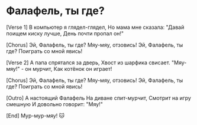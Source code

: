 # Фалафель, ты где?

[Verse 1]
В компьютер я глядел-глядел,
Но мама мне сказала:
"Давай поищем киску лучше,
День почти пропал он!"

[Chorus]
Эй, Фалафель, ты где?
Мяу-мяу, отзовись!
Эй, Фалафель, ты где?
Поиграть со мной явись!

[Verse 2]
А папа спрятался за дверь,
Хвост из шарфика свисает.
"Мяу-мяу!" - он мурчит,
Как котёнок он играет!

[Chorus]
Эй, Фалафель, ты где?
Мяу-мяу, отзовись!
Эй, Фалафель, ты где?
Поиграть со мной явись!

[Outro]
А настоящий Фалафель
На диване спит-мурчит,
Смотрит на игру смешную
И довольно говорит: "Мяу!"

[End]
Мур-мур-мяу! 🐱